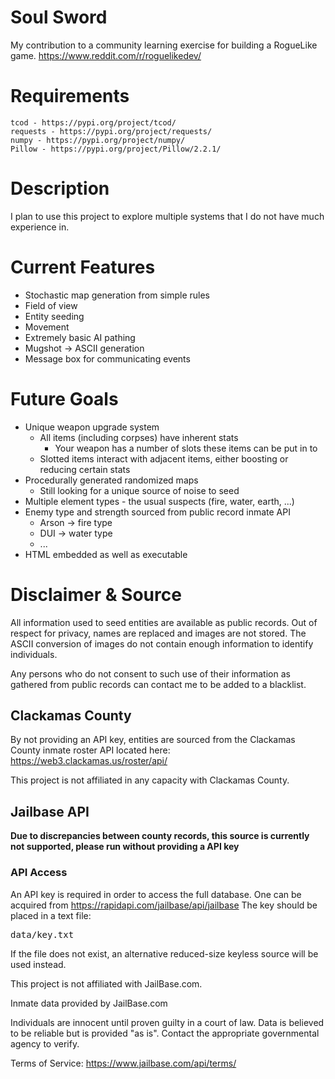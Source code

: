 # Soul Sword
My contribution to a community learning exercise for building a RogueLike game.
https://www.reddit.com/r/roguelikedev/

# Requirements
	tcod - https://pypi.org/project/tcod/
	requests - https://pypi.org/project/requests/
	numpy - https://pypi.org/project/numpy/
	Pillow - https://pypi.org/project/Pillow/2.2.1/
	
# Description
I plan to use this project to explore multiple systems that I do not have much experience in.

# Current Features
 - Stochastic map generation from simple rules
 - Field of view
 - Entity seeding
 - Movement
 - Extremely basic AI pathing
 - Mugshot -> ASCII generation
 - Message box for communicating events
 
# Future Goals
 - Unique weapon upgrade system
	- All items (including corpses) have inherent stats
        - Your weapon has a number of slots these items can be put in to
	- Slotted items interact with adjacent items, either boosting or reducing certain stats
 - Procedurally generated randomized maps
	- Still looking for a unique source of noise to seed
 - Multiple element types - the usual suspects (fire, water, earth, ...)
 - Enemy type and strength sourced from public record inmate API
	- Arson -> fire type
	- DUI   -> water type
	- ...
 - HTML embedded as well as executable


# Disclaimer & Source
All information used to seed entities are available as public records. 
Out of respect for privacy, names are replaced and images are not stored.
The ASCII conversion of images do not contain enough information to identify individuals.

Any persons who do not consent to such use of their information as gathered from public records can contact me to be added to a blacklist.

## Clackamas County ##
By not providing an API key, entities are sourced from the Clackamas County inmate roster API located here: https://web3.clackamas.us/roster/api/

This project is not affiliated in any capacity with Clackamas County.

## Jailbase API ## 
**Due to discrepancies between county records, this source is currently not supported, please run without providing a API key**
### API Access ###
An API key is required in order to access the full database. One can be acquired from https://rapidapi.com/jailbase/api/jailbase
The key should be placed in a text file:
<pre>data/key.txt</pre>
If the file does not exist, an alternative reduced-size keyless source will be used instead.

This project is not affiliated with JailBase.com.

Inmate data provided by JailBase.com
 
 Individuals are innocent until proven guilty in a court of law. 
 Data is believed to be reliable but is provided "as is". 
 Contact the appropriate governmental agency to verify.
 
Terms of Service:
 https://www.jailbase.com/api/terms/
